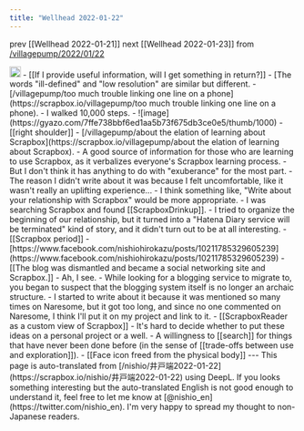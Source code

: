 ```yaml
---
title: "Wellhead 2022-01-22"
---
```


prev  [[Wellhead 2022-01-21]]  next  [[Wellhead 2022-01-23]]
from [/villagepump/2022/01/22](https://scrapbox.io/villagepump/2022/01/22)

<img src='https://scrapbox.io/api/pages/villagepump/nishio/icon' alt='/villagepump/nishio.icon' height="19.5"/>
    - [[If I provide useful information, will I get something in return?]]
    - [The words "ill-defined" and "low resolution" are similar but different.
- [/villagepump/too much trouble linking one line on a phone](https://scrapbox.io/villagepump/too much trouble linking one line on a phone).
- I walked 10,000 steps.
    - ![image](https://gyazo.com/7ffe738bbf6ed1aa5b73f675db3ce0e5/thumb/1000)
    - [[right shoulder]]
- [/villagepump/about the elation of learning about Scrapbox](https://scrapbox.io/villagepump/about the elation of learning about Scrapbox).
    - A good source of information for those who are learning to use Scrapbox, as it verbalizes everyone's Scrapbox learning process.
    - But I don't think it has anything to do with "exuberance" for the most part.
    - The reason I didn't write about it was because I felt uncomfortable, like it wasn't really an uplifting experience...
    - I think something like, "Write about your relationship with Scrapbox" would be more appropriate.
    - I was searching Scrapbox and found [[ScrapboxDrinkup]].
    - I tried to organize the beginning of our relationship, but it turned into a "Hatena Diary service will be terminated" kind of story, and it didn't turn out to be at all interesting.
            - [[Scrapbox period]]
    - [https://www.facebook.com/nishiohirokazu/posts/10211785329605239](https://www.facebook.com/nishiohirokazu/posts/10211785329605239)
            - [[The blog was dismantled and became a social networking site and Scrapbox.]]
        - Ah, I see.
        - While looking for a blogging service to migrate to, you began to suspect that the blogging system itself is no longer an archaic structure.
    - I started to write about it because it was mentioned so many times on Naresome, but it got too long, and since no one commented on Naresome, I think I'll put it on my project and link to it.
    - [[ScrapboxReader as a custom view of Scrapbox]]
    - It's hard to decide whether to put these ideas on a personal project or a well.
    - A willingness to [[search]] for things that have never been done before (in the sense of [[trade-offs between use and exploration]]).
    - [[Face icon freed from the physical body]]
---
This page is auto-translated from [/nishio/井戸端2022-01-22](https://scrapbox.io/nishio/井戸端2022-01-22) using DeepL. If you looks something interesting but the auto-translated English is not good enough to understand it, feel free to let me know at [@nishio_en](https://twitter.com/nishio_en). I'm very happy to spread my thought to non-Japanese readers.